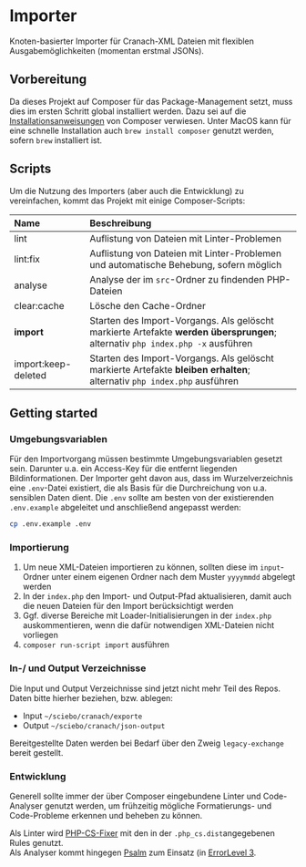 # Importer

Knoten-basierter Importer für Cranach-XML Dateien mit flexiblen Ausgabemöglichkeiten (momentan erstmal JSONs).


## Vorbereitung 

Da dieses Projekt auf Composer für das Package-Management setzt, muss dies im ersten Schritt global installiert werden.
Dazu sei auf die [Installationsanweisungen](https://getcomposer.org/doc/00-intro.md#installation-linux-unix-macos) von Composer verwiesen.
Unter MacOS kann für eine schnelle Installation auch `brew install composer` genutzt werden, sofern `brew` installiert ist.

## Scripts
Um die Nutzung des Importers (aber auch die Entwicklung) zu vereinfachen, kommt das Projekt mit einige Composer-Scripts:

| Name | Beschreibung |
| :-- | :-- |
| lint | Auflistung von Dateien mit Linter-Problemen |
| lint:fix | Auflistung von Dateien mit Linter-Problemen und automatische Behebung, sofern möglich |
| analyse | Analyse der  im `src`-Ordner zu findenden PHP-Dateien |
| clear:cache | Lösche den Cache-Ordner |
| **import** | Starten des Import-Vorgangs. Als gelöscht markierte Artefakte **werden übersprungen**; alternativ  `php index.php -x` ausführen |
| import:keep-deleted | Starten des Import-Vorgangs. Als gelöscht markierte Artefakte **bleiben erhalten**; alternativ  `php index.php` ausführen |


## Getting started

### Umgebungsvariablen
Für den Importvorgang müssen bestimmte Umgebungsvariablen gesetzt sein. Darunter u.a. ein Access-Key für die entfernt liegenden Bildinformationen.
Der Importer geht davon aus, dass im Wurzelverzeichnis eine `.env`-Datei existiert, die als Basis für die Durchreichung von u.a. sensiblen Daten dient.
Die `.env` sollte am besten von der existierenden `.env.example` abgeleitet und anschließend angepasst werden:

```bash
cp .env.example .env
```

### Importierung
1. Um neue XML-Dateien importieren zu können, sollten diese im `input`-Ordner unter einem eigenen Ordner nach dem Muster `yyyymmdd` abgelegt werden
2. In der `index.php` den Import- und Output-Pfad aktualisieren, damit auch die neuen Dateien für den Import berücksichtigt werden
3. Ggf. diverse Bereiche mit Loader-Initialisierungen in der `index.php` auskommentieren, wenn die dafür notwendigen XML-Dateien nicht vorliegen
4. `composer run-script import` ausführen

### In-/ und Output Verzeichnisse
Die Input und Output Verzeichnisse sind jetzt nicht mehr Teil des Repos. Daten bitte hierher beziehen, bzw. ablegen:

- Input `~/sciebo/cranach/exporte`
- Output `~/sciebo/cranach/json-output`

Bereitgestellte Daten werden bei Bedarf über den Zweig `legacy-exchange` bereit gestellt. 


### Entwicklung
Generell sollte immer der über Composer eingebundene Linter und Code-Analyser genutzt werden, um frühzeitig mögliche Formatierungs- und Code-Probleme erkennen und beheben zu können.

Als Linter wird [PHP-CS-Fixer](https://github.com/FriendsOfPHP/PHP-CS-Fixer) mit den in der `.php_cs.dist`angegebenen Rules genutzt.  
Als Analyser kommt hingegen [Psalm](https://psalm.dev/) zum Einsatz (in [ErrorLevel 3](https://psalm.dev/docs/running_psalm/error_levels/).